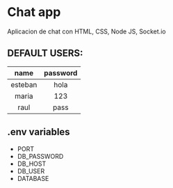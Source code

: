 # Chat app
Aplicacion de chat con HTML, CSS, Node JS, Socket.io

## DEFAULT USERS:
| name   | password |
|:------:|:--------:|
|esteban |  hola    |
|maria   |123       |
|raul    |pass      |

## .env variables
* PORT
* DB_PASSWORD
* DB_HOST
* DB_USER
* DATABASE